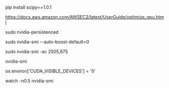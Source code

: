 pip install scipy==1.0.1

https://docs.aws.amazon.com/AWSEC2/latest/UserGuide/optimize_gpu.html

sudo nvidia-persistenced

sudo nvidia-smi --auto-boost-default=0

sudo nvidia-smi -ac 2505,875



nvidia-smi

os.environ['CUDA_VISIBLE_DEVICES'] = '0'


watch -n0.5 nvidia-smi
